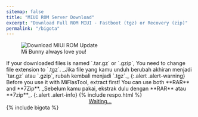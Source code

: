 ```yaml
---
sitemap: false
title: "MIUI ROM Server Download"
excerpt: "Download Full ROM MIUI - Fastboot (tgz) or Recovery (zip)"
permalink: "/bigota"
---
```

<!-- query: type ver name. link: /ver/type_ver_name -->
<figure><img alt="Download MIUI ROM Update" src="https://attach-en-miui-com.cdn.ampproject.org/i/attach.en.miui.com/forum/201406/12/021707ukthirzprzt4n3rz.jpg"/><figcaption>Mi Bunny always love you!</figcaption></figure>
If your downloaded files is named `.tar.gz` or `.gzip`, You need to change file extension to `.tgz`. _Jika file yang kamu unduh berubah akhiran menjadi `tar.gz` atau `.gzip`, rubah kembali menjadi `.tgz`._
{:.alert .alert-warning}
Before you use it with MiFlasTool, extract first! You can use both **RAR** and **7Zip**. _Sebelum kamu pakai, ekstrak dulu dengan **RAR** atau **7zip**_.
{:.alert .alert-info}
{% include respo.html %}
<div style="display:block;text-align:center;">
<a id="download" class="btn btn--danger btn--large btn--block" style="break-word:word-break;break-word:break-all;!important;" href="">Waiting...</a>
</div>
{% include bigota %}
